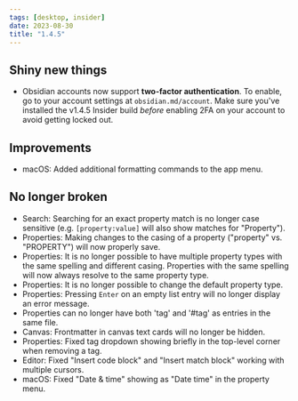 ```yaml
---
tags: [desktop, insider]
date: 2023-08-30
title: "1.4.5"
---
```


## Shiny new things

- Obsidian accounts now support **two-factor authentication**. To enable, go to your account settings at `obsidian.md/account`. Make sure you've installed the v1.4.5 Insider build _before_ enabling 2FA on your account to avoid getting locked out.

## Improvements

- macOS: Added additional formatting commands to the app menu.

## No longer broken

- Search: Searching for an exact property match is no longer case sensitive (e.g. `[property:value]` will also show matches for "Property").
- Properties: Making changes to the casing of a property ("property" vs. "PROPERTY") will now properly save.
- Properties: It is no longer possible to have multiple property types with the same spelling and different casing. Properties with the same spelling will now always resolve to the same property type.
- Properties: It is no longer possible to change the default property type.
- Properties: Pressing `Enter` on an empty list entry will no longer display an error message.
- Properties can no longer have both 'tag' and '#tag' as entries in the same file.
- Canvas: Frontmatter in canvas text cards will no longer be hidden.
- Properties: Fixed tag dropdown showing briefly in the top-level corner when removing a tag.
- Editor: Fixed "Insert code block" and "Insert match block" working with multiple cursors.
- macOS: Fixed "Date & time" showing as "Date time" in the property menu.
